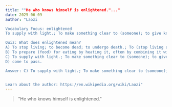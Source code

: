```yaml
---
title: ""He who knows himself is enlightened."..."
date: 2025-06-09
author: "Laozi

Vocabulary Focus: enlightened
To supply with light.; To make something clear to (someone); to give knowledge or understanding to.

Quiz: What does enlightened mean?
A) To stop living; to become dead; to undergo death.; To (stop living and) undergo (a specified death).
B) To prepare (food) for eating by heating it, often by combining it with other ingredients.; To prepare (unspecified) food for eating by heating it, often by combining it with other ingredients.
C) To supply with light.; To make something clear to (someone); to give knowledge or understanding to.
D) come to pass.

Answer: C) To supply with light.; To make something clear to (someone); to give knowledge or understanding to.


Learn about the author: https://en.wikipedia.org/wiki/Laozi"
---
```


> "He who knows himself is enlightened."
